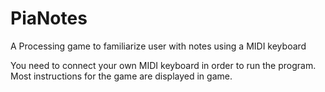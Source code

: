 # PiaNotes
A Processing game to familiarize user with notes using a MIDI keyboard

You need to connect your own MIDI keyboard in order to run the program. Most instructions for the game are displayed in game. 
